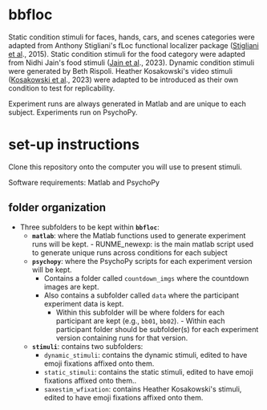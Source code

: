 # bbfloc

Static condition stimuli for faces, hands, cars, and scenes categories were adapted from Anthony Stigliani's fLoc functional localizer package ([Stigliani et al](http://vpnl.stanford.edu/papers/StiglianiJNS2015.pdf)., 2015).
Static condition stimuli for the food category were adapted from Nidhi Jain's food stimuli ([Jain et al](https://www.nature.com/articles/s42003-023-04546-2)., 2023). 
Dynamic condition stimuli were generated by Beth Rispoli.
Heather Kosakowski's video stimuli ([Kosakowski et al](https://doi.org/10.17605/OSF.IO/JNX5A)., 2023) were adapted to be introduced as their own condition to test for replicability. 

Experiment runs are always generated in Matlab and are unique to each subject. Experiments run on PsychoPy.

# set-up instructions 

Clone this repository onto the computer you will use to present stimuli.

Software requirements: Matlab and PsychoPy 

## folder organization

- Three subfolders to be kept within **`bbfloc`**:
    - **`matlab`**: where the Matlab functions used to generate experiment runs will be kept.
          - RUNME_newexp: is the main matlab script used to generate unique runs across conditions for each subject 
    - **`psychopy`**: where the PsychoPy scripts for each experiment version will be kept.
        - Contains a folder called `countdown_imgs` where the countdown images are kept.
        - Also contains a subfolder called `data` where the participant experiment data is kept.
            - Within this subfolder will be where folders for each participant are kept (e.g., `bb01`, `bb02`).
                  - Within each participant folder should be subfolder(s) for each experiment version containing runs for that version.
    - **`stimuli`**: contains two subfolders:
        - `dynamic_stimuli`: contains the dynamic stimuli, edited to have emoji fixations affixed onto them.
        - `static_stimuli`: contains the static stimuli, edited to have emoji fixations affixed onto them..
        - `saxestim_wfixation`: contains Heather Kosakowski's stimuli, edited to have emoji fixations affixed onto them. 
